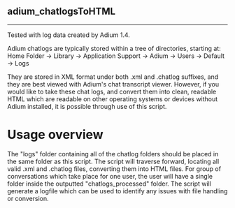 ## adium_chatlogsToHTML
-------------------------------------------------------------------------------------------------------
Tested with log data created by Adium 1.4.

Adium chatlogs are typically stored within a tree of directories, starting at:
Home Folder → Library → Application Support → Adium <v> → Users → Default → Logs

They are stored in XML format under both .xml and .chatlog suffixes, and they are best viewed with Adium's chat transcript viewer.
However, if you would like to take these chat logs, and convert them into clean, readable HTML which are readable on other operating systems or devices without Adium installed, it is possible through use of this script.

# Usage overview
The "logs" folder containing all of the chatlog folders should be placed in the same folder as this script. The script will traverse forward, locating all valid .xml and .chatlog files, converting them into HTML files. For group of conversations which take place for one user, the user will have a single folder inside the outputted "chatlogs_processed" folder. The script will generate a logfile which can be used to identify any issues with file handling or conversion.

